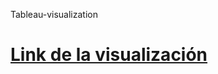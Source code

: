 Tableau-visualization
# [Link de la visualización](https://public.tableau.com/views/TendenciasdeVideos2017-2018/Dashboard1?:language=es-ES&:sid=&:redirect=auth&:display_count=n&:origin=viz_share_link)
